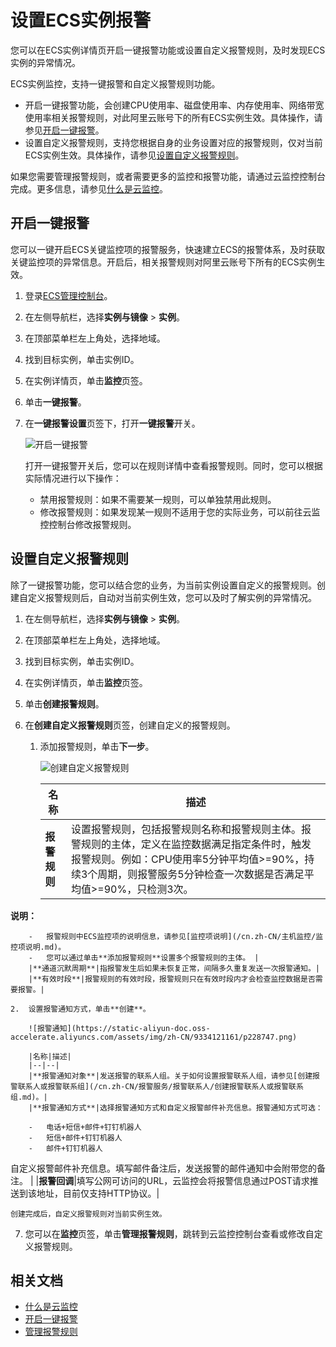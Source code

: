 # 设置ECS实例报警

您可以在ECS实例详情页开启一键报警功能或设置自定义报警规则，及时发现ECS实例的异常情况。

ECS实例监控，支持一键报警和自定义报警规则功能。

-   开启一键报警功能，会创建CPU使用率、磁盘使用率、内存使用率、网络带宽使用率相关报警规则，对此阿里云账号下的所有ECS实例生效。具体操作，请参见[开启一键报警](#section_u83_pol_cbv)。
-   设置自定义报警规则，支持您根据自身的业务设置对应的报警规则，仅对当前ECS实例生效。具体操作，请参见[设置自定义报警规则](#section_l0p_dd5_whe)。

如果您需要管理报警规则，或者需要更多的监控和报警功能，请通过云监控控制台完成。更多信息，请参见[什么是云监控](/cn.zh-CN/产品简介/什么是云监控.md)。

## 开启一键报警

您可以一键开启ECS关键监控项的报警服务，快速建立ECS的报警体系，及时获取关键监控项的异常信息。开启后，相关报警规则对阿里云账号下所有的ECS实例生效。

1.  登录[ECS管理控制台](https://ecs.console.aliyun.com)。

2.  在左侧导航栏，选择**实例与镜像** \> **实例**。

3.  在顶部菜单栏左上角处，选择地域。

4.  找到目标实例，单击实例ID。

5.  在实例详情页，单击**监控**页签。

6.  单击**一键报警**。

7.  在**一键报警设置**页签下，打开**一键报警**开关。

    ![开启一键报警](https://static-aliyun-doc.oss-accelerate.aliyuncs.com/assets/img/zh-CN/7679411161/p228306.png)

    打开一键报警开关后，您可以在规则详情中查看报警规则。同时，您可以根据实际情况进行以下操作：

    -   禁用报警规则：如果不需要某一规则，可以单独禁用此规则。
    -   修改报警规则：如果发现某一规则不适用于您的实际业务，可以前往云监控控制台修改报警规则。

## 设置自定义报警规则

除了一键报警功能，您可以结合您的业务，为当前实例设置自定义的报警规则。创建自定义报警规则后，自动对当前实例生效，您可以及时了解实例的异常情况。

1.  在左侧导航栏，选择**实例与镜像** \> **实例**。

2.  在顶部菜单栏左上角处，选择地域。

3.  找到目标实例，单击实例ID。

4.  在实例详情页，单击**监控**页签。

5.  单击**创建报警规则**。

6.  在**创建自定义报警规则**页签，创建自定义的报警规则。

    1.  添加报警规则，单击**下一步**。

        ![创建自定义报警规则](https://static-aliyun-doc.oss-accelerate.aliyuncs.com/assets/img/zh-CN/3241121161/p228702.png)

        |名称|描述|
        |--|--|
        |**报警规则**|设置报警规则，包括报警规则名称和报警规则主体。报警规则的主体，定义在监控数据满足指定条件时，触发报警规则。例如：CPU使用率5分钟平均值\>=90%，持续3个周期，则报警服务5分钟检查一次数据是否满足平均值\>=90%，只检测3次。

**说明：**

        -   报警规则中ECS监控项的说明信息，请参见[监控项说明](/cn.zh-CN/主机监控/监控项说明.md)。
        -   您可以通过单击**添加报警规则**设置多个报警规则的主体。 |
        |**通道沉默周期**|指报警发生后如果未恢复正常，间隔多久重复发送一次报警通知。|
        |**有效时段**|报警规则的有效时段，报警规则只在有效时段内才会检查监控数据是否需要报警。|

    2.  设置报警通知方式，单击**创建**。

        ![报警通知](https://static-aliyun-doc.oss-accelerate.aliyuncs.com/assets/img/zh-CN/9334121161/p228747.png)

        |名称|描述|
        |--|--|
        |**报警通知对象**|发送报警的联系人组。关于如何设置报警联系人组，请参见[创建报警联系人或报警联系组](/cn.zh-CN/报警服务/报警联系人/创建报警联系人或报警联系组.md)。|
        |**报警通知方式**|选择报警通知方式和自定义报警邮件补充信息。报警通知方式可选：

        -   电话+短信+邮件+钉钉机器人
        -   短信+邮件+钉钉机器人
        -   邮件+钉钉机器人
自定义报警邮件补充信息。填写邮件备注后，发送报警的邮件通知中会附带您的备注。 |
        |**报警回调**|填写公网可访问的URL，云监控会将报警信息通过POST请求推送到该地址，目前仅支持HTTP协议。|

    创建完成后，自定义报警规则对当前实例生效。

7.  您可以在**监控**页签，单击**管理报警规则**，跳转到云监控控制台查看或修改自定义报警规则。


## 相关文档

-   [什么是云监控](/cn.zh-CN/产品简介/什么是云监控.md)
-   [开启一键报警](/cn.zh-CN/报警服务/开启一键报警.md)
-   [管理报警规则](/cn.zh-CN/报警服务/报警规则/管理报警规则.md)

